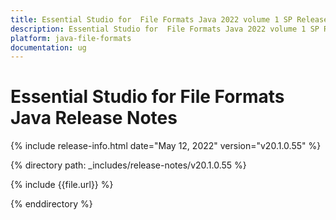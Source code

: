 ```yaml
---
title: Essential Studio for  File Formats Java 2022 volume 1 SP Release Notes  
description: Essential Studio for  File Formats Java 2022 volume 1 SP Release Notes 
platform: java-file-formats
documentation: ug
---
```


# Essential Studio for  File Formats Java Release Notes  

{% include release-info.html date="May 12, 2022"  version="v20.1.0.55" %} 

{% directory path: _includes/release-notes/v20.1.0.55 %}

{% include {{file.url}} %}

{% enddirectory %}